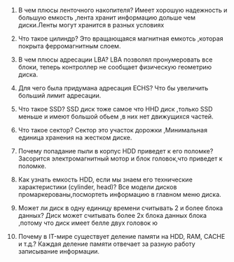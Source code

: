 1. В чем плюсы ленточного накопителя?
Имеет хорошую надежность и большую емкость ,лента хранит информацию дольше чем диски.Ленты могут хранится в разных условиях 

2. Что такое цилиндр?
Это вращающаяся  магнитная емкотсь ,которая покрыта ферромагнитным слоем.

3. В чем плюсы адресации LBA?
LBA позволял пронумеровать все блоки, теперь контроллер не сообщает физическую геометрию диска.

4. Для чего была придумана адресация ECHS?
Что бы увеличить больший лимит адресации.

5. Что такое SSD?
SSD диск тоже самое что HHD диск ,только SSD меньше и имеют большой обьем  ,в них нет движущихся частей.

6. Что такое сектор?
Сектор это участок дорожки ,Минимальная единица хранения на жестком диске.

7. Почему попадание пыли в корпус HDD приведет к его поломке?
Засорится электромагнитный мотор  и блок головок,что приведет к поломке.

8. Как узнать емкость HDD, если мы знаем его технические характеристики (cylinder, head)?
Все модели дисков промаркерованы,посмортеть информацию в главном меню диска.

9. Может ли диск в одну единицу времени считывать 2 и более блока данных?
Диск может считывать более 2х блока данных блока ,потому что диск имеет белле двух головок ю

10. Почему в IT-мире существует деление памяти на HDD, RAM, CACHE и т.д.?
Каждая деление памяти  отвечает за разную работу  записывание информации.
